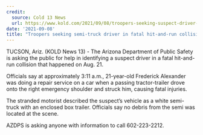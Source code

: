 ```yaml
---
credit:
  source: Cold 13 News
  url: https://www.kold.com/2021/09/08/troopers-seeking-suspect-driver-fatal-hit-and-run-collision/
date: '2021-09-08'
title: "Troopers seeking semi-truck driver in fatal hit-and-run collision"
---
```

TUCSON, Ariz. (KOLD News 13) - The Arizona Department of Public Safety is asking the public for help in identifying a suspect driver in a fatal hit-and-run collision that happened on Aug. 21.

Officials say at approximately 3:11 a.m., 21-year-old Frederick Alexander was doing a repair service on a car when a passing tractor-trailer drove onto the right emergency shoulder and struck him, causing fatal injuries.

The stranded motorist described the suspect’s vehicle as a white semi-truck with an enclosed box trailer. Officials say no debris from the semi was located at the scene.

AZDPS is asking anyone with information to call 602-223-2212.

